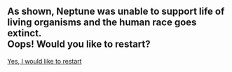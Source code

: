 As shown, Neptune was unable to support life of living organisms and the human race goes extinct.  
Oops! Would you like to restart?
---
[Yes, I would like to restart](../athome.md)
